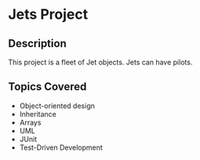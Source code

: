 # Jets Project

## Description
This project is a fleet of Jet objects. Jets can have pilots.

## Topics Covered
* Object-oriented design
* Inheritance
* Arrays
* UML
* JUnit
* Test-Driven Development
